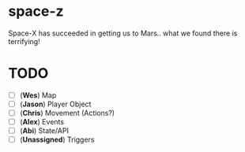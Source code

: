 # space-z
Space-X has succeeded in getting us to Mars.. what we found there is terrifying!

# TODO

- [ ] (**Wes**) Map
- [ ] (**Jason**) Player Object
- [ ] (**Chris**) Movement (Actions?)
- [ ] (**Alex**) Events
- [ ] (**Abi**) State/API
- [ ] (**Unassigned**) Triggers
